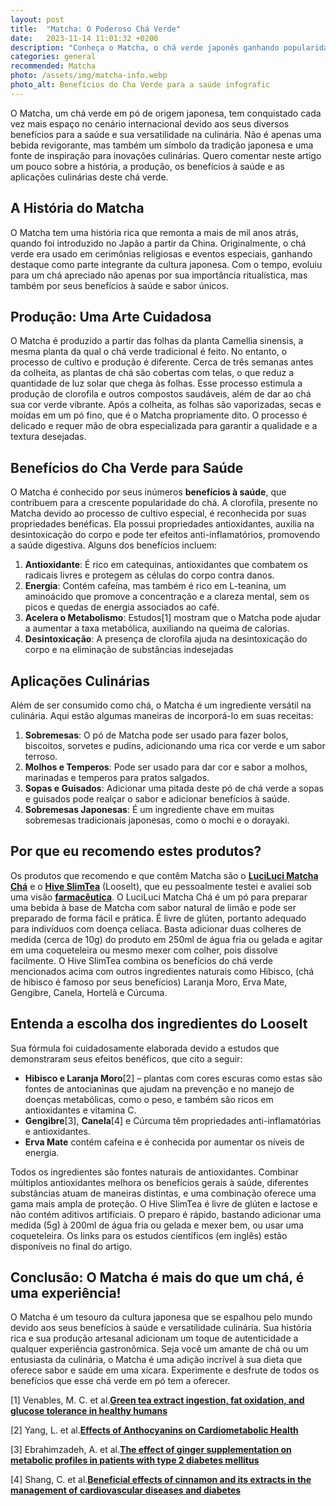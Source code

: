 ```yaml
---
layout: post
title:  "Matcha: O Poderoso Chá Verde"
date:   2023-11-14 11:01:32 +0200
description: "Conheça o Matcha, o chá verde japonês ganhando popularidade internacional por seus benefícios à saúde e versatilidade culinária."
categories: general
recommended: Matcha
photo: /assets/img/matcha-info.webp
photo_alt: Benefícios do Cha Verde para a saúde infografic
---
```


O Matcha, um chá verde em pó de origem japonesa, tem conquistado cada vez mais espaço no cenário internacional devido aos 
seus diversos benefícios para a saúde e sua versatilidade na culinária. Não é apenas uma bebida revigorante, mas 
também um símbolo da tradição japonesa e uma fonte de inspiração para inovações culinárias. 
Quero comentar neste artigo um pouco sobre a história, a produção, os benefícios à saúde e as aplicações culinárias 
deste chá verde.

## A História do Matcha
O Matcha tem uma história rica que remonta a mais de mil anos atrás, quando foi introduzido no Japão a partir da China. 
Originalmente, o chá verde era usado em cerimônias religiosas e eventos especiais, ganhando destaque como parte integrante 
da cultura japonesa. Com o tempo, evoluiu para um chá apreciado não apenas por sua importância ritualística, 
mas também por seus benefícios à saúde e sabor únicos.


## Produção: Uma Arte Cuidadosa
O Matcha é produzido a partir das folhas da planta Camellia sinensis, a mesma planta da qual o chá verde tradicional 
é feito. No entanto, o processo de cultivo e produção é diferente. Cerca de três semanas antes da colheita, 
as plantas de chá são cobertas com telas, o que reduz a quantidade de luz solar que chega às folhas. Esse processo estimula 
a produção de clorofila e outros compostos saudáveis, além de dar ao chá  sua cor verde vibrante.
Após a colheita, as folhas são vaporizadas, secas e moídas em um pó fino, que é o Matcha propriamente dito. 
O processo é delicado e requer mão de obra especializada para garantir a qualidade e a textura desejadas.

## Benefícios do Cha Verde para Saúde
O Matcha é conhecido por seus inúmeros **benefícios à saúde**, que contribuem para a crescente popularidade do chá.
A clorofila, presente no Matcha devido ao processo de cultivo especial, é reconhecida por suas propriedades benéficas. 
Ela possui propriedades antioxidantes, auxilia na desintoxicação do corpo e pode ter efeitos anti-inflamatórios, promovendo 
a saúde digestiva.
Alguns dos benefícios incluem:
1. **Antioxidante**: É rico em catequinas, antioxidantes que combatem os radicais livres e protegem as células do corpo contra danos.
2. **Energia**: Contém cafeína, mas também é rico em L-teanina, um aminoácido que promove a concentração e a clareza mental, sem os picos e quedas de energia associados ao café.
3. **Acelera o Metabolismo**: Estudos[1] mostram que o Matcha pode ajudar a aumentar a taxa metabólica, auxiliando na queima de calorias.
4. **Desintoxicação**: A presença de clorofila ajuda na desintoxicação do corpo e na eliminação de substâncias indesejadas

## Aplicações Culinárias
Além de ser consumido como chá, o Matcha é um ingrediente versátil na culinária. Aqui estão algumas maneiras de incorporá-lo em suas receitas:
1. **Sobremesas**: O pó de Matcha pode ser usado para fazer bolos, biscoitos, sorvetes e pudins, adicionando uma rica cor verde e um sabor terroso.
2. **Molhos e Temperos**: Pode ser usado para dar cor e sabor a molhos, marinadas e temperos para pratos salgados.
3. **Sopas e Guisados**: Adicionar uma pitada deste pó de chá verde a sopas e guisados pode realçar o sabor e adicionar benefícios à saúde.
4. **Sobremesas Japonesas**: É um ingrediente chave em muitas sobremesas tradicionais japonesas, como o mochi e o dorayaki.

## Por que eu recomendo estes produtos?
Os produtos que recomendo e que contêm Matcha são o **[LuciLuci Matcha Chá](https://loja.luciluci.com.br/produto/cha-matcha-limao?u=ligiavalle)** e 
o **[Hive SlimTea](https://behive.global/produtos/looseit/slim-tea-150g?loja=/ligiavalle&)** (LooseIt), que eu pessoalmente 
testei e avaliei sob uma visão **[farmacêutica](https://brilhointerior.com/about.html)**. O LuciLuci Matcha Chá é um pó para preparar uma 
bebida à base de Matcha com sabor natural de limão e pode ser preparado de forma fácil e prática. 
É livre de glúten, portanto adequado para indivíduos com doença celíaca. 
Basta adicionar duas colheres de medida (cerca de 10g) do produto em 250ml de água fria ou gelada e agitar em uma 
coqueteleira ou mesmo mexer com colher, pois dissolve facilmente. 
O Hive SlimTea combina os benefícios do chá verde mencionados acima com outros ingredientes naturais como Hibisco,
(chá de hibisco é famoso por seus benefícios) Laranja Moro, Erva Mate, Gengibre, Canela, Hortelã e Cúrcuma.

## Entenda a escolha dos ingredientes do LooseIt
Sua fórmula foi cuidadosamente elaborada devido a estudos que demonstraram seus efeitos benéficos, que cito a seguir:
- **Hibisco e Laranja Moro**[2] – plantas com cores escuras como estas são fontes de antocianinas que ajudam na prevenção 
e no manejo de doenças metabólicas, como o peso, e também são ricos em antioxidantes e vitamina C.
- **Gengibre**[3], **Canela**[4] e Cúrcuma têm propriedades anti-inflamatórias e antioxidantes.
- **Erva Mate** contém cafeína e é conhecida por aumentar os níveis de energia.

Todos os ingredientes são fontes naturais de antioxidantes. Combinar múltiplos antioxidantes melhora os benefícios 
gerais à saúde, diferentes substâncias atuam de maneiras distintas, e uma combinação oferece uma gama mais ampla de proteção. 
O Hive SlimTea é livre de glúten e lactose e não contém aditivos artificiais. O preparo é rápido, bastando adicionar 
uma medida (5g) à 200ml de água fria ou gelada e mexer bem, ou usar uma coqueteleira. 
Os links para os estudos científicos (em inglês) estão disponíveis no final do artigo.

## Conclusão: O Matcha é mais do que um chá, é uma experiência!
O Matcha é um tesouro da cultura japonesa que se espalhou pelo mundo devido aos seus benefícios à saúde e versatilidade culinária. 
Sua história rica e sua produção artesanal adicionam um toque de autenticidade a qualquer experiência gastronômica. 
Seja você um amante de chá ou um entusiasta da culinária, o Matcha é uma adição incrível à sua dieta que oferece sabor e saúde em uma xícara. 
Experimente e desfrute de todos os benefícios que esse chá verde em pó tem a oferecer.



[1] Venables, M. C. et al.<a href="https://pubmed.ncbi.nlm.nih.gov/18326618/" target="_blank"><strong>Green tea extract ingestion, fat oxidation, and glucose tolerance in healthy humans</strong></a>

[2] Yang, L. et al.<a href="https://www.ncbi.nlm.nih.gov/pmc/articles/PMC5593100/" target="_blank"><strong>Effects of Anthocyanins on Cardiometabolic Health</strong></a>

[3] Ebrahimzadeh, A. et al.<a href="https://www.sciencedirect.com/science/article/pii/S0965229922000048?" target="_blank"><strong>The effect of ginger supplementation on metabolic profiles in patients with type 2 diabetes mellitus</strong></a>

[4] Shang, C. et al.<a href="https://pubs.rsc.org/en/content/articlelanding/2021/FO/D1FO01935J" target="_blank"><strong>Beneficial effects of cinnamon and its extracts in the management of cardiovascular diseases and diabetes</strong></a>

